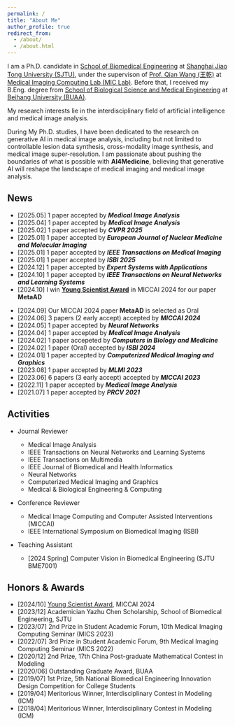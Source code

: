 ```yaml
---
permalink: /
title: "About Me"
author_profile: true
redirect_from: 
  - /about/
  - /about.html
---
```


I am a Ph.D. candidate in [School of Biomedical Engineering](https://en.bme.sjtu.edu.cn/) at [Shanghai Jiao Tong University (SJTU)](https://en.sjtu.edu.cn/), under the supervison of [Prof. Qian Wang (王乾)](https://qianwang.space/) at [Medical Imaging Computing Lab (MIC Lab)](https://mic.sjtu.edu.cn/).
Before that, I received my B.Eng. degree from [School of Biological Science and Medical Engineering](https://bme.buaa.edu.cn/English/Default.aspx) at [Beihang University (BUAA)](https://ev.buaa.edu.cn/).
<!-- , where I worked with [Prof. Jicong Zhang (张冀聪)](https://shi.buaa.edu.cn/zhangjicong/zh_CNen/index.htm) for undergraduate research. -->

My research interests lie in the interdisciplinary field of artificial intelligence and medical image analysis.
<!-- , for the sake of smart diagnosis and prognosis, individualized therapy planning and tracking, and translational medical studies. -->
During My Ph.D. studies, I have been dedicated to the research on generative AI in medical image analysis, including but not limited to controllable lesion data synthesis, cross-modality image synthesis, and medical image super-resolution.
I am passionate about pushing the boundaries of what is possible with **AI4Medicine**, believing that generative AI will reshape the landscape of medical imaging and medical image analysis.


## News
- \[2025.05\] 1 paper accepted by **_Medical Image Analysis_**
- \[2025.04\] 1 paper accepted by **_Medical Image Analysis_**
- \[2025.02\] 1 paper accepted by **_CVPR 2025_**
- \[2025.01\] 1 paper accepted by **_European Journal of Nuclear Medicine and Molecular Imaging_**
- \[2025.01\] 1 paper accepted by **_IEEE Transactions on Medical Imaging_**
- \[2025.01\] 1 paper accepted by **_ISBI 2025_**
- \[2024.12\] 1 paper accepted by **_Expert Systems with Applications_**
- \[2024.10\] 1 paper accepted by **_IEEE Transactions on Neural Networks and Learning Systems_**
- \[2024.10\] I win [**Young Scientist Award**](https://miccai.org/index.php/about-miccai/awards/best-paper-award-and-young-scientist-award/) in MICCAI 2024 for our paper **MetaAD**
<!-- - \[2024.09\] Our MICCAI 2024 paper **MetaAD** has been nominated and shortlisted for **Best Paper Award** -->
- \[2024.09\] Our MICCAI 2024 paper **MetaAD** is selected as Oral 
- \[2024.06\] 3 papers (2 early accept) accepted by **_MICCAI 2024_** 
- \[2024.05\] 1 paper accepted by **_Neural Networks_**
- \[2024.04\] 1 paper accepted by **_Medical Image Analysis_**
- \[2024.02\] 1 paper accepeted by **_Computers in Biology and Medicine_**
- \[2024.02\] 1 paper (Oral) accepted by **_ISBI 2024_**
- \[2024.01\] 1 paper accepted by **_Computerized Medical Imaging and Graphics_**
- \[2023.08\] 1 paper accepted by **_MLMI 2023_**
- \[2023.06\] 6 papers (3 early accept) accepted by **_MICCAI 2023_**
- \[2022.11\] 1 paper accepted by **_Medical Image Analysis_**
- \[2021.07\] 1 paper accepted by **_PRCV 2021_**


## Activities

- Journal Reviewer
  - Medical Image Analysis
  - IEEE Transactions on Neural Networks and Learning Systems
  - IEEE Transactions on Multimedia
  - IEEE Journal of Biomedical and Health Informatics
  - Neural Networks
  - Computerized Medical Imaging and Graphics
  - Medical & Biological Engineering & Computing

- Conference Reviewer
  - Medical Image Computing and Computer Assisted Interventions (MICCAI)
  - IEEE International Symposium on Biomedical Imaging (ISBI)

- Teaching Assistant
  - \[2024 Spring\] Computer Vision in Biomedical Engineering (SJTU BME7001)


## Honors & Awards

- \[2024/10\] [Young Scientist Award](https://miccai.org/index.php/about-miccai/awards/best-paper-award-and-young-scientist-award/), MICCAI 2024
- \[2023/12\] Academician Yazhu Chen Scholarship, School of Biomedical Engineering, SJTU
- \[2023/07\] 2nd Prize in Student Academic Forum, 10th Medical Imaging Computing Seminar (MICS 2023)
- \[2022/07\] 3rd Prize in Student Academic Forum, 9th Medical Imaging Computing Seminar (MICS 2022)
- \[2020/12\] 2nd Prize, 17th China Post-graduate Mathematical Contest in Modeling
- \[2020/06\]	Outstanding Graduate Award, BUAA
- \[2019/07\] 1st Prize, 5th National Biomedical Engineering Innovation Design Competition for College Students
-	\[2019/04\] Meritorious Winner, Interdisciplinary Contest in Modeling (ICM)
-	\[2018/04\] Meritorious Winner, Interdisciplinary Contest in Modeling (ICM)
